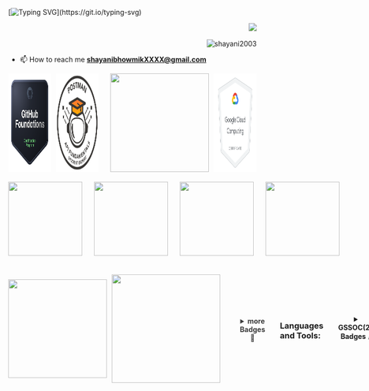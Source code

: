 [![Typing SVG](https://readme-typing-svg.herokuapp.com?size=24&width=600&lines=Welcome+To+my+GitHub+Profile+👋!)](https://git.io/typing-svg)

<div align = 'right'>
 <img src = "https://capsule-render.vercel.app/api?type=transparent&fontColor=ff0073&fontStyle=samakaran&text=Shayani%20Bhowmik&height=150&fontSize=80&desc=CSE,%202k26&descAlignY=75&descAlign=82.4"/></div>
 
 
<p align="right"> <img src="https://komarev.com/ghpvc/?username=shayani2003&label=Profile%20views&color=0e75b6&style=flat" alt="shayani2003" /> </p>


- 📫 How to reach me **shayanibhowmikXXXX@gmail.com**

<div style="display: flex; align-items: center; gap: 10px;" align="center">
<!--<h3 align="left">Connect with me:</h3>-->
<a href="https://www.credly.com/badges/7b75cc57-39f9-42a8-9555-6addb86bc244/public_url"><img src="img/github-foundations.png" width="200px" height="200px" /></a>
<a href="https://www.linkedin.com/posts/shayani2003_postman-apis-softwaredevelopment-activity-7264993397545869313-6bck?utm_source=social_share_sheet&utm_medium=member_desktop_web"><img src="img/Postman White badge.png" width="200px" height="200px" /></a> &nbsp;
<a href="https://www.credly.com/badges/9e16502a-2381-4c7d-ade7-cf524fb1d6e2/public_url"><img src="https://github.com/user-attachments/assets/99042298-4cca-44ae-90a0-efa1a28d50d8" width="200px" height="200px" />
<a href="https://www.credly.com/badges/54ff6bda-9be0-4d91-8dfb-e175de014a05/public_url"><img src="img/image.png" width="200px" height="200px" /></a>

</a>
</div>
</br>

<div style="display: flex; align-items: center; gap: 10px;" align="center">
<a href="https://www.credly.com/badges/89d62361-394d-4da2-ac1b-8f14bc9feb38/public_url"><img src="https://github.com/user-attachments/assets/572d8c68-cf00-4e86-a676-e83141b113ca" width="150px" height="150px" /></a>&nbsp;
<a href="https://www.credly.com/badges/a2a78c8e-1816-4f6c-bdcb-ba4f267e9909/public_url"><img src="https://github.com/user-attachments/assets/3a5fc32a-11af-4e33-832b-17f1c358bb4a" width="150px" height="150px" /></a>&nbsp;
<a href="https://www.credly.com/badges/a24cd0ed-973e-42f0-8c8b-e320884bdb9d/public_url"><img src="https://github.com/user-attachments/assets/09084435-f2ab-44d4-b46d-ba1ebda86e86" width="150px" height="150px" /></a>&nbsp;
<a href="https://www.credly.com/badges/35277550-a500-4646-bad2-b79d9dc50a85/public_url"><img src="https://github.com/user-attachments/assets/ae19b5c6-7e33-4979-9afd-2fe54a0d2e6d" width="150px" height="150px" /></a>
</div>


</br>
<div style="display: flex; align-items: center; gap: 10px;" align="center">
<a href="https://www.salesforce.com/trailblazer/shayani2003"><img src="https://github.com/user-attachments/assets/cd3d451a-eabb-44d4-86cc-bb3d022380c6" width="200px" height="200px" /></a>
<a href="https://www.credly.com/badges/a105f828-1e23-4394-bdc2-3bfe9e792bd7/public_url"><img src="https://github.com/user-attachments/assets/07d6c43d-0d81-4dc2-8371-98211c229d76" width="220px" height="220px" />
<a href="https://www.credly.com/earner/earned/badge/30a79a84-76cf-4b67-b0ea-5e81ecf5c22c/public_url"><img src="img/image_4.png" width="200px" height="200px" /></a>
</a>
<p align="left">
</p>
<br>

<details>
  <summary style="opacity: 0.85;"><b>more Badges 🥇</b></summary><br>
  <div style="display: flex; align-items: center; gap: 10px;" align="center"> &nbsp; &nbsp;
  <a href="https://www.credly.com/earner/earned/badge/fde83047-75d4-400f-bf8d-d0fe8e84800e"><img src="img/image_1.png" width="180px" height="180px" /></a> &nbsp; &nbsp;
  <a href="https://www.credly.com/earner/earned/badge/c3c5a8eb-da6b-4df2-a37d-682dff35187e"><img src="img/image_2.png" width="180px" height="180px" /></a> &nbsp; &nbsp;
  <a href="https://www.credly.com/earner/earned/badge/02a2b3d9-4006-4b64-9844-34568bb4570d"><img src="img/image_3.png" width="180px" height="180px" /></a> &nbsp; &nbsp;
  <a href="https://www.credly.com/earner/earned/badge/2d6ff016-389b-4799-be6e-59fffeb537c3"><img src="img/image_5.png" width="180px" height="180px" /></a> &nbsp; &nbsp;
  <a href="https://www.credly.com/earner/earned/badge/4bfb3be7-b34f-4e29-836a-0b04b5bb0fdc"><img src="img/image_6.png" width="180px" height="180px" /></a> &nbsp; &nbsp;
  <a href="https://www.credly.com/earner/earned/badge/a624e30d-efc9-4601-abd2-1ef4a7058340"><img src="img/image_7.png" width="180px" height="180px" /></a> &nbsp; &nbsp;
  <a href="https://www.credly.com/earner/earned/badge/46713bc2-bd6a-44d0-be0a-00cd63f17cfc"><img src="img/image_8.png" width="180px" height="180px" /></a> &nbsp; &nbsp;
  <a href="https://www.credly.com/earner/earned/badge/2749377d-6f00-4f54-9f28-21e930643f48"><img src="img/image_9.png" width="180px" height="180px" /></a> &nbsp; &nbsp;
  <a href="https://www.credly.com/earner/earned/badge/2ee5b7a3-8c57-4d77-84ec-a753ae89233f"><img src="img/image_10.png" width="180px" height="180px" /></a> &nbsp; &nbsp;
  <a href="https://www.credly.com/earner/earned/badge/2f16f031-e3f3-46fd-bdb1-b5a4e61f842d"><img src="img/image_11.png" width="180px" height="180px" /></a> &nbsp; &nbsp;
  
  </div>
</details>

<br>


---
<h3 align="left">Languages and Tools:</h3>
<p align="left"> <a href="https://www.cprogramming.com/" target="_blank" rel="noreferrer"> <img src="https://raw.githubusercontent.com/devicons/devicon/master/icons/c/c-original.svg" alt="c" width="40" height="40"/> </a> <a href="https://www.python.org" target="_blank" rel="noreferrer"> <img src="https://raw.githubusercontent.com/devicons/devicon/master/icons/python/python-original.svg" alt="python" width="40" height="40"/> </a> </p>

---


<details>	
 <summary><b>GSSOC(24) Badges 🪶</b></summary><br>
<div style='display:flex; align-items:center; gap: 10px;' align='center'><a href="https://gssoc.girlscript.tech/leaderboard">
<img src="https://raw.githubusercontent.com/GSSoC24/Postman-Challenge/main/docs/assets/Postman%20White.png" width="100px" height="100px" />
<!--   <img src="https://raw.githubusercontent.com/GSSoC24/Postman-Challenge/main/docs/assets/1.png" width="100px" height="100px" />
  <img src="https://raw.githubusercontent.com/GSSoC24/Postman-Challenge/main/docs/assets/2.png" width="100px" height="100px" />
  <img src="https://raw.githubusercontent.com/GSSoC24/Postman-Challenge/main/docs/assets/3.png" width="100px" height="100px" />
  <img src="https://raw.githubusercontent.com/GSSoC24/Postman-Challenge/main/docs/assets/4.png" width="100px" height="100px" />
  <img src="https://raw.githubusercontent.com/GSSoC24/Postman-Challenge/main/docs/assets/5.png" width="100px" height="100px" />
  <img src="https://raw.githubusercontent.com/GSSoC24/Postman-Challenge/main/docs/assets/6.png" width="105px" height="105px" />
  <img src="https://raw.githubusercontent.com/GSSoC24/Postman-Challenge/main/docs/assets/7.png" width="100px" height="100px" />
  <img src="https://raw.githubusercontent.com/GSSoC24/Postman-Challenge/main/docs/assets/8.png" width="100px" height="100px" />
  <img src="https://raw.githubusercontent.com/GSSoC24/Contributor/refs/heads/main/assets/Code%20Luminary.png" width="105px" height="105px" />
  <img src="https://raw.githubusercontent.com/GSSoC24/Contributor/refs/heads/main/assets/Git%20Explorer.png" width="100px" height="100px" />
  <img src="https://raw.githubusercontent.com/GSSoC24/Contributor/refs/heads/main/assets/Pull%20Expert.png" width="100px" height="100px" /></a> -->
</div>
</details>

<br>

<div align = "center">
<div align= "center"><img src="https://github-readme-stats-mu-dusky.vercel.app/api?username=shayani2003&show_icons=true&theme=radical&count_private=true&include_all_commits=true"&custom_title="My Stats" align = "center"/></div>

<div align="center">
  
<br>
  

<p><img align="center" src="https://github-readme-stats.vercel.app/api/top-langs?username=shayani2003&show_icons=true&locale=en&layout=compact&theme=transparent" alt="akashdip2001" /></p>

<br>

<p><img align="center" src="https://github-readme-streak-stats.herokuapp.com/?user=shayani2003&theme=transparent" alt="shayani2003" /></p>
<br>

<img src="https://user-images.githubusercontent.com/73097560/115834477-dbab4500-a447-11eb-908a-139a6edaec5c.gif">

---

